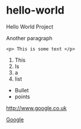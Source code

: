 # hello-world
Hello World Project

Another paragraph

```
<p> This is some text </p>
```

1. This
2. Is
3. a
4. list

* Bullet
* points

http://www.google.co.uk

[Google](http://www.google.co.uk)